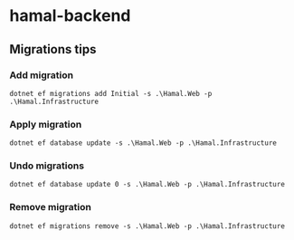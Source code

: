# hamal-backend

## Migrations tips
### Add migration
```
dotnet ef migrations add Initial -s .\Hamal.Web -p .\Hamal.Infrastructure
```
### Apply migration
```
dotnet ef database update -s .\Hamal.Web -p .\Hamal.Infrastructure
```

### Undo migrations
```
dotnet ef database update 0 -s .\Hamal.Web -p .\Hamal.Infrastructure
```

### Remove migration
```
dotnet ef migrations remove -s .\Hamal.Web -p .\Hamal.Infrastructure
```